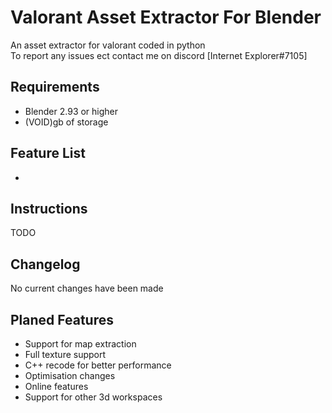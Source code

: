 # Valorant Asset Extractor For Blender

An asset extractor for valorant coded in python 
<br>
To report any issues ect contact me on discord [Internet Explorer#7105]

## Requirements

- Blender 2.93 or higher
- (VOID)gb of storage

## Feature List

- 


## Instructions

TODO

## Changelog

No current changes have been made

## Planed Features

- Support for map extraction
- Full texture support
- C++ recode for better performance
- Optimisation changes
- Online features
- Support for other 3d workspaces

